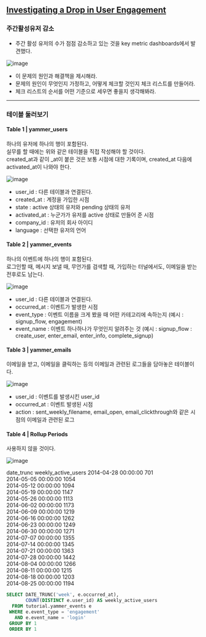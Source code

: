 ## [Investigating a Drop in User Engagement](https://mode.com/sql-tutorial/a-drop-in-user-engagement/)

### 주간활성유저 감소
- 주간 활성 유저의 수가 점점 감소하고 있는 것을 key metric dashboards에서 발견했다.


![image](https://user-images.githubusercontent.com/77952321/149083491-3c866980-9304-4e1d-9192-b2a0affec9e2.png)

- 이 문제의 원인과 해결책을 제시해라.
- 문제의 원인이 무엇인지 가정하고, 어떻게 체크할 것인지 체크 리스트를 만들어라.
- 체크 리스트의 순서를 어떤 기준으로 세우면 좋을지 생각해봐라.

---

### 테이블 둘러보기 
  
#### Table 1 | yammer_users
하나의 유저에 하나의 행이 포함된다.    
실무를 할 때에는 위와 같은 테이블을 직접 작성해야 할 것이다.  
created_at과 같이 _at이 붙은 것은 보통 시점에 대한 기록이며, created_at 다음에 activated_at이 나와야 한다.  

![image](https://user-images.githubusercontent.com/77952321/149085662-707a959f-d6bf-4765-a817-b46ea66c74bd.png)  
- user_id : 다른 테이블과 연결된다.
- created_at : 계정을 가입한 시점
- state : active 상태의 유저와 pending 상태의 유저
- activated_at : 누군가가 유저를 active 상태로 만들어 준 시점
- company_id : 유저의 회사 아이디
- language : 선택한 유저의 언어


#### Table 2 | yammer_events
하나의 이벤트에 하나의 행이 포함된다.   
로그인할 때, 메시지 보낼 때, 무언가를 검색할 때, 가입하는 터널에서도, 이메일을 받는 전후로도 남는다.   
  
![image](https://user-images.githubusercontent.com/77952321/149087027-46e5d4af-d25c-4d1b-b8bf-841376630507.png) 
- user_id : 다른 테이블과 연결된다.  
- occurred_at : 이벤트가 발생한 시점  
- event_type : 이벤트 이름을 크게 봤을 때 어떤 카테고리에 속하는지 (예시 : signup_flow, engagement)  
- event_name : 이벤트 하나하나가 무엇인지 알려주는 것 (예시 : signup_flow : create_user, enter_email, enter_info, complete_signup)  


#### Table 3 | yammer_emails
이메일을 받고, 이메일을 클릭하는 등의 이메일과 관련된 로그들을 담아놓은 테이블이다.


![image](https://user-images.githubusercontent.com/77952321/149087225-1e501c58-8539-439a-8e4f-3f90cda71343.png)
- user_id : 이벤트를 발생시킨 user_id
- occurred_at : 이벤트 발생된 시점
- action : sent_weekly_filename, email_open, email_clickthrough와 같은 시점의 이메일과 관련된 로그 

#### Table 4 | Rollup Periods

사용하지 않을 것이다.  

![image](https://user-images.githubusercontent.com/77952321/149087309-d5f0c8b2-d5c6-4463-aa80-ec5bbf6727c3.png)  



date_trunc	weekly_active_users
2014-04-28 00:00:00	701  
2014-05-05 00:00:00	1054  
2014-05-12 00:00:00	1094  
2014-05-19 00:00:00	1147  
2014-05-26 00:00:00	1113  
2014-06-02 00:00:00	1173  
2014-06-09 00:00:00	1219  
2014-06-16 00:00:00	1262  
2014-06-23 00:00:00	1249  
2014-06-30 00:00:00	1271  
2014-07-07 00:00:00	1355  
2014-07-14 00:00:00	1345  
2014-07-21 00:00:00	1363  
2014-07-28 00:00:00	1442  
2014-08-04 00:00:00	1266  
2014-08-11 00:00:00	1215  
2014-08-18 00:00:00	1203  
2014-08-25 00:00:00	1194  

```sql
SELECT DATE_TRUNC('week', e.occurred_at),
       COUNT(DISTINCT e.user_id) AS weekly_active_users
  FROM tutorial.yammer_events e
 WHERE e.event_type = 'engagement'
   AND e.event_name = 'login'
 GROUP BY 1
 ORDER BY 1
 
 ```
